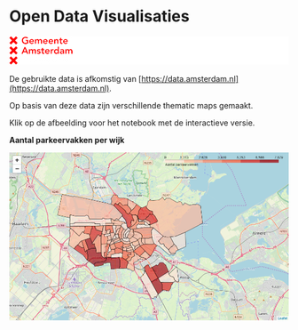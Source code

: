 # Open Data Visualisaties

[![](images/Logo-Gemeente-Amsterdam.png)](https://maps.amsterdam.nl/open_geodata/)

De gebruikte data is afkomstig van [https://data.amsterdam.nl](https://data.amsterdam.nl).

Op basis van deze data zijn verschillende thematic maps gemaakt.

Klik op de afbeelding voor het notebook met de interactieve versie.

**Aantal parkeervakken per wijk**

[![](images/parkeervakken_buurtcombinatie.png)](https://nbviewer.jupyter.org/github/Brinkhuis/Amsterdam/blob/master/notebooks/parkeervakken.ipynb)

